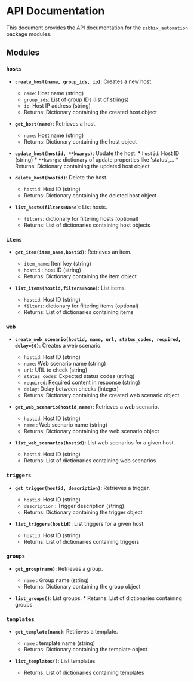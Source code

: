 # API Documentation

This document provides the API documentation for the `zabbix_automation` package modules.

## Modules

### `hosts`

*   **`create_host(name, group_ids, ip)`**: Creates a new host.
    *   `name`: Host name (string)
    *   `group_ids`: List of group IDs (list of strings)
    *   `ip`: Host IP address (string)
    *   Returns: Dictionary containing the created host object

*   **`get_host(name)`**: Retrieves a host.
    *   `name`: Host name (string)
    *   Returns: Dictionary containing the host object

*    **`update_host(hostid, **kwargs)`**: Update the host.
    *   `hostid`: Host ID (string)
    *   `**kwargs`:  dictionary of update properties like 'status',...
    *   Returns: Dictionary containing the updated host object

*  **`delete_host(hostid)`**: Delete the host.
    *  `hostid`: Host ID (string)
    *   Returns: Dictionary containing the deleted host object

*   **`list_hosts(filters=None)`**: List hosts.
    *   `filters`: dictionary for filtering hosts  (optional)
    *   Returns: List of dictionaries containing host objects

### `items`

*   **`get_item(item_name,hostid)`**: Retrieves an item.
    *   `item_name`: Item key  (string)
    *  `hostid` : host ID (string)
    *   Returns: Dictionary containing the item object

*   **`list_items(hostid,filters=None)`**: List items.
    *    `hostid`: Host ID (string)
    *   `filters`: dictionary for filtering items  (optional)
    *   Returns: List of dictionaries containing items

### `web`

*   **`create_web_scenario(hostid, name, url, status_codes, required, delay=60)`**: Creates a web scenario.
    *   `hostid`: Host ID (string)
    *   `name`: Web scenario name (string)
    *   `url`: URL to check (string)
    *   `status_codes`: Expected status codes (string)
    *   `required`: Required content in response (string)
     *   `delay`: Delay between checks (integer)
    *   Returns: Dictionary containing the created web scenario object

*    **`get_web_scenario(hostid,name)`**: Retrieves a web scenario.
     *    `hostid`: Host ID (string)
     *  `name` : Web scenario name (string)
     *  Returns: Dictionary containing the web scenario object

*   **`list_web_scenarios(hostid)`**: List web scenarios for a given host.
    *    `hostid`: Host ID (string)
    *   Returns: List of dictionaries containing web scenarios

### `triggers`
*   **`get_trigger(hostid, description)`**: Retrieves a trigger.
      *  `hostid`: Host ID (string)
      *   `description` :  Trigger description (string)
      * Returns: Dictionary containing the trigger object

*   **`list_triggers(hostid)`**: List triggers for a given host.
       * `hostid`: Host ID (string)
       *  Returns: List of dictionaries containing triggers

### `groups`
*   **`get_group(name)`**: Retrieves a group.
      *   `name` : Group name (string)
      * Returns: Dictionary containing the group object

*    **`list_groups()`**: List groups.
    *   Returns: List of dictionaries containing groups

### `templates`
*   **`get_template(name)`**: Retrieves a template.
    *  `name` : template name (string)
    *   Returns: Dictionary containing the template object

*  **`list_templates()`**: List templates
    *   Returns: List of dictionaries containing templates
